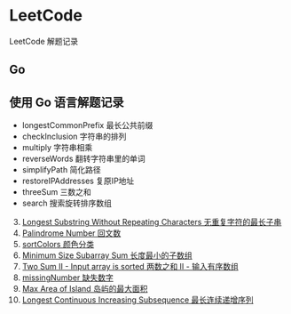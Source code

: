 # LeetCode
LeetCode 解题记录

## Go
使用 Go 语言解题记录
- 
- longestCommonPrefix 最长公共前缀
- checkInclusion 字符串的排列
- multiply 字符串相乘
- reverseWords 翻转字符串里的单词
- simplifyPath 简化路径
- restoreIPAddresses 复原IP地址
- threeSum 三数之和
- search 搜索旋转排序数组

3. [Longest Substring Without Repeating Characters 无重复字符的最长子串](./Go/3_lengthOfLongestSubstring.go)
9. [Palindrome Number 回文数](./Go/9_isPalindrome.go)
75. [sortColors 颜色分类](./Go/75_sortColors.go)
209. [Minimum Size Subarray Sum 长度最小的子数组](./Go/209_minSubArrayLen.go)
167. [Two Sum II - Input array is sorted 两数之和 II - 输入有序数组](./Go/167_twoSum.go)
268. [missingNumber 缺失数字](./Go/268_missingNumber.go)
695. [Max Area of Island 岛屿的最大面积](./Go/695_maxAreaOfIsland.go)
674. [Longest Continuous Increasing Subsequence 最长连续递增序列](./Go/674_findLengthOfLCIS.go)
